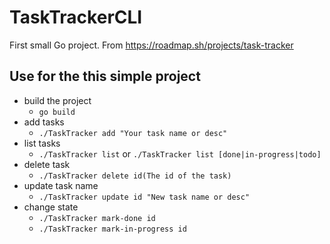 # TaskTrackerCLI
First small Go project.
From https://roadmap.sh/projects/task-tracker

## Use for the this simple project

* build the project
  * `go build`
* add tasks 
  * `./TaskTracker add "Your task name or desc"`
* list tasks
  * `./TaskTracker list` or `./TaskTracker list [done|in-progress|todo]`
* delete task
  * `./TaskTracker delete id(The id of the task)`
* update task name
  * `./TaskTracker update id "New task name or desc"`
* change state
  * `./TaskTracker mark-done id`
  * `./TaskTracker mark-in-progress id`

